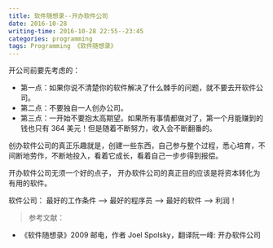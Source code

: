 ```yaml
---
title: 软件随想录--开办软件公司
date: 2016-10-28
writing-time: 2016-10-28 22:55--23:45
categories: programming
tags: Programming 《软件随想录》
---
```


开公司前要先考虑的：


+ 第一点：如果你说不清楚你的软件解决了什么棘手的问题，就不要去开软件公司。
+ 第二点：不要独自一人创办公司。
+ 第三点：一开始不要抱太高期望。如果所有事情都做对了，第一个月能赚到的钱也只有 364 美元！但是随着不断努力，收入会不断翻番的。


创办软件公司的真正乐趣就是，创建一些东西，自己参与整个过程，悉心培育，不间断地劳作，不断地投入，看着它成长，看着自己一步步得到报偿。

开办软件公司无须一个好的点子， 开办软件公司的真正目的应该是将资本转化为有用的软件。

软件公司： 最好的工作条件 --> 最好的程序员 --> 最好的软件 --> 利润！

> 参考文献： 

+ 《软件随想录》2009 邮电，作者 Joel Spolsky，翻译阮一峰: 开办软件公司
